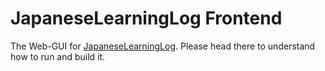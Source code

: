 # JapaneseLearningLog Frontend

The Web-GUI for [JapaneseLearningLog](https://codeserver/rapidraid/JapaneseLearningLogPy).
Please head there to understand how to run and build it.